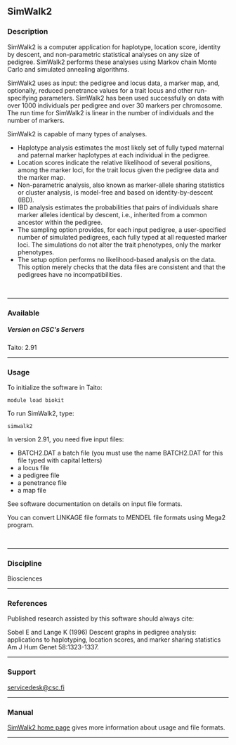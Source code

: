 ## SimWalk2

### Description

SimWalk2  is a  computer  application for  haplotype, location  score,
identity by  descent, and  non-parametric statistical analyses  on any
size of pedigree. SimWalk2 performs  these analyses using Markov chain
Monte Carlo and simulated annealing algorithms.

SimWalk2 uses  as input: the  pedigree and  locus data, a  marker map,
and, optionally, reduced penetrance values for a trait locus and other
run-specifying parameters. SimWalk2 has been used successfully on data
with  over 1000  individuals  per  pedigree and  over  30 markers  per
chromosome.  The run  time for  SimWalk2 is  linear in  the number  of
individuals and the number of markers.

SimWalk2 is capable of many types of analyses.

-   Haplotype  analysis estimates the  most likely set of  fully typed
    maternal and paternal marker haplotypes  at each individual in the
    pedigree.
-    Location  scores  indicate  the relative  likelihood  of  several
    positions, among  the marker loci,  for the trait locus  given the
    pedigree data and the marker map.
-    Non-parametric  analysis,  also known  as  marker-allele  sharing
    statistics  or  cluster  analysis,  is  model-free  and  based  on
    identity-by-descent (IBD).
-   IBD analysis estimates the probabilities that pairs of individuals
    share marker alleles identical by  descent, i.e., inherited from a
    common ancestor within the pedigree.
-    The  sampling  option  provides,   for  each  input  pedigree,  a
    user-specified number of simulated  pedigrees, each fully typed at
    all requested marker loci. The  simulations do not alter the trait
    phenotypes, only the marker phenotypes.
-    The setup  option performs  no likelihood-based  analysis on  the
    data.   This  option  merely  checks   that  the  data  files  are
    consistent and that the pedigrees have no incompatibilities.

 

------------------------------------------------------------------------

### Available

##### Version on CSC's Servers

Taito: 2.91

------------------------------------------------------------------------

### Usage

To initialize the software in Taito:

    module load biokit

To run SimWalk2, type:

    simwalk2

In version 2.91, you need five input files:

-   BATCH2.DAT a batch file (you must use the name BATCH2.DAT for this
    file typed with capital letters)
-   a locus file
-   a pedigree file
-   a penetrance file
-   a map file

See software documentation on details on input file formats.

You  can convert  LINKAGE file  formats to  MENDEL file  formats using
Mega2 program.

 

------------------------------------------------------------------------

### Discipline

Biosciences  

------------------------------------------------------------------------

### References

Published research assisted by this software should always cite:  
  
Sobel  E and  Lange  K  (1996) Descent  graphs  in pedigree  analysis:
applications  to  haplotyping,  location scores,  and  marker  sharing
statistics Am J Hum Genet 58:1323-1337.

------------------------------------------------------------------------

### Support

servicedesk@csc.fi

------------------------------------------------------------------------

### Manual

[SimWalk2  home page]  gives  more information  about  usage and  file
formats.

------------------------------------------------------------------------

  [SimWalk2 home page]: http://watson.hgen.pitt.edu/docs/simwalk2.html
